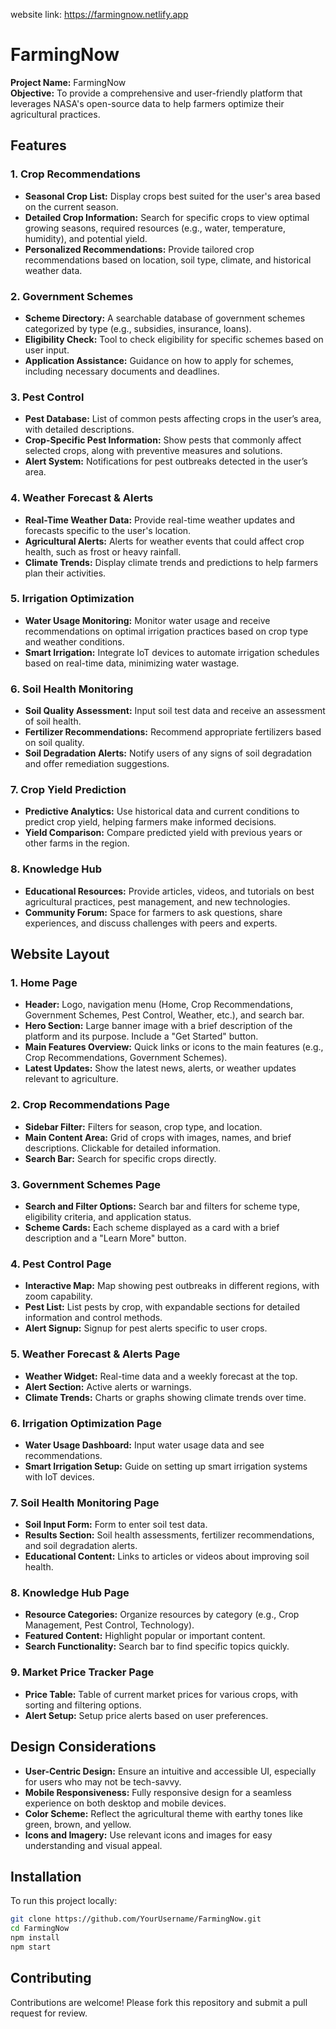 website link: https://farmingnow.netlify.app
# FarmingNow

**Project Name:** FarmingNow  
**Objective:** To provide a comprehensive and user-friendly platform that leverages NASA's open-source data to help farmers optimize their agricultural practices.

## Features

### 1. Crop Recommendations
- **Seasonal Crop List:** Display crops best suited for the user's area based on the current season.
- **Detailed Crop Information:** Search for specific crops to view optimal growing seasons, required resources (e.g., water, temperature, humidity), and potential yield.
- **Personalized Recommendations:** Provide tailored crop recommendations based on location, soil type, climate, and historical weather data.

### 2. Government Schemes
- **Scheme Directory:** A searchable database of government schemes categorized by type (e.g., subsidies, insurance, loans).
- **Eligibility Check:** Tool to check eligibility for specific schemes based on user input.
- **Application Assistance:** Guidance on how to apply for schemes, including necessary documents and deadlines.

### 3. Pest Control
- **Pest Database:** List of common pests affecting crops in the user’s area, with detailed descriptions.
- **Crop-Specific Pest Information:** Show pests that commonly affect selected crops, along with preventive measures and solutions.
- **Alert System:** Notifications for pest outbreaks detected in the user’s area.

### 4. Weather Forecast & Alerts
- **Real-Time Weather Data:** Provide real-time weather updates and forecasts specific to the user's location.
- **Agricultural Alerts:** Alerts for weather events that could affect crop health, such as frost or heavy rainfall.
- **Climate Trends:** Display climate trends and predictions to help farmers plan their activities.

### 5. Irrigation Optimization
- **Water Usage Monitoring:** Monitor water usage and receive recommendations on optimal irrigation practices based on crop type and weather conditions.
- **Smart Irrigation:** Integrate IoT devices to automate irrigation schedules based on real-time data, minimizing water wastage.

### 6. Soil Health Monitoring
- **Soil Quality Assessment:** Input soil test data and receive an assessment of soil health.
- **Fertilizer Recommendations:** Recommend appropriate fertilizers based on soil quality.
- **Soil Degradation Alerts:** Notify users of any signs of soil degradation and offer remediation suggestions.

### 7. Crop Yield Prediction
- **Predictive Analytics:** Use historical data and current conditions to predict crop yield, helping farmers make informed decisions.
- **Yield Comparison:** Compare predicted yield with previous years or other farms in the region.

### 8. Knowledge Hub
- **Educational Resources:** Provide articles, videos, and tutorials on best agricultural practices, pest management, and new technologies.
- **Community Forum:** Space for farmers to ask questions, share experiences, and discuss challenges with peers and experts.


## Website Layout

### 1. Home Page
- **Header:** Logo, navigation menu (Home, Crop Recommendations, Government Schemes, Pest Control, Weather, etc.), and search bar.
- **Hero Section:** Large banner image with a brief description of the platform and its purpose. Include a "Get Started" button.
- **Main Features Overview:** Quick links or icons to the main features (e.g., Crop Recommendations, Government Schemes).
- **Latest Updates:** Show the latest news, alerts, or weather updates relevant to agriculture.

### 2. Crop Recommendations Page
- **Sidebar Filter:** Filters for season, crop type, and location.
- **Main Content Area:** Grid of crops with images, names, and brief descriptions. Clickable for detailed information.
- **Search Bar:** Search for specific crops directly.

### 3. Government Schemes Page
- **Search and Filter Options:** Search bar and filters for scheme type, eligibility criteria, and application status.
- **Scheme Cards:** Each scheme displayed as a card with a brief description and a "Learn More" button.

### 4. Pest Control Page
- **Interactive Map:** Map showing pest outbreaks in different regions, with zoom capability.
- **Pest List:** List pests by crop, with expandable sections for detailed information and control methods.
- **Alert Signup:** Signup for pest alerts specific to user crops.

### 5. Weather Forecast & Alerts Page
- **Weather Widget:** Real-time data and a weekly forecast at the top.
- **Alert Section:** Active alerts or warnings.
- **Climate Trends:** Charts or graphs showing climate trends over time.

### 6. Irrigation Optimization Page
- **Water Usage Dashboard:** Input water usage data and see recommendations.
- **Smart Irrigation Setup:** Guide on setting up smart irrigation systems with IoT devices.

### 7. Soil Health Monitoring Page
- **Soil Input Form:** Form to enter soil test data.
- **Results Section:** Soil health assessments, fertilizer recommendations, and soil degradation alerts.
- **Educational Content:** Links to articles or videos about improving soil health.

### 8. Knowledge Hub Page
- **Resource Categories:** Organize resources by category (e.g., Crop Management, Pest Control, Technology).
- **Featured Content:** Highlight popular or important content.
- **Search Functionality:** Search bar to find specific topics quickly.

### 9. Market Price Tracker Page
- **Price Table:** Table of current market prices for various crops, with sorting and filtering options.
- **Alert Setup:** Setup price alerts based on user preferences.

## Design Considerations
- **User-Centric Design:** Ensure an intuitive and accessible UI, especially for users who may not be tech-savvy.
- **Mobile Responsiveness:** Fully responsive design for a seamless experience on both desktop and mobile devices.
- **Color Scheme:** Reflect the agricultural theme with earthy tones like green, brown, and yellow.
- **Icons and Imagery:** Use relevant icons and images for easy understanding and visual appeal.

## Installation

To run this project locally:

```bash
git clone https://github.com/YourUsername/FarmingNow.git
cd FarmingNow
npm install
npm start
```
## Contributing

Contributions are welcome! Please fork this repository and submit a pull request for review.
